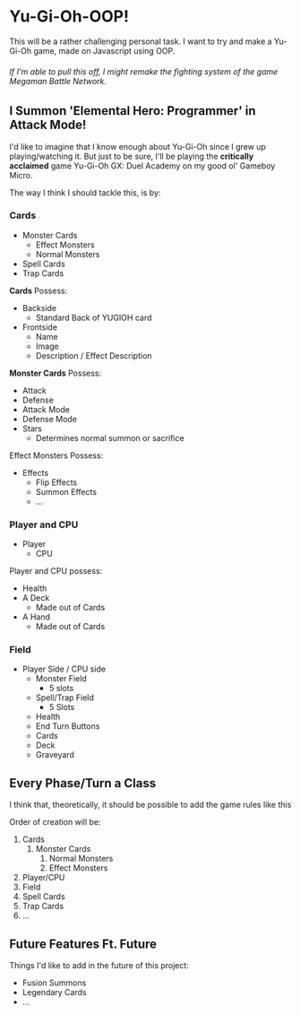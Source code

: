 # Yu-Gi-Oh-OOP!
This will be a rather challenging personal task.
I want to try and make a Yu-Gi-Oh game, made on Javascript using OOP.
###### If I'm able to pull this off, I might remake the fighting system of the game Megaman Battle Network.

## I Summon 'Elemental Hero: Programmer' in Attack Mode!
I'd like to imagine that I know enough about Yu-Gi-Oh since I grew up playing/watching it.
But just to be sure, I'll be playing the **critically acclaimed** game Yu-Gi-Oh GX: Duel Academy on my good ol' Gameboy Micro.

The way I think I should tackle this, is by:
### Cards
* Monster Cards
  * Effect Monsters
  * Normal Monsters
* Spell Cards 
* Trap Cards

**Cards** Possess:
* Backside
  * Standard Back of YUGIOH card
* Frontside
  * Name
  * Image
  * Description / Effect Description

**Monster Cards** Possess:
* Attack
* Defense
* Attack Mode
* Defense Mode
* Stars
  * Determines normal summon or sacrifice

Effect Monsters Possess: 
* Effects
  * Flip Effects
  * Summon Effects
  * ...

### Player and CPU
* Player
  * CPU

Player and CPU possess:
* Health
* A Deck
  * Made out of Cards
* A Hand
  * Made out of Cards

### Field
* Player Side / CPU side
  * Monster Field
    * 5 slots
  * Spell/Trap Field
    * 5 Slots
  * Health
  * End Turn Buttons
  * Cards
  * Deck
  * Graveyard

## Every Phase/Turn a Class
I think that, theoretically, it should be possible to add the game rules like this

Order of creation will be:
1. Cards
   1. Monster Cards
      1. Normal Monsters
      2. Effect Monsters
2. Player/CPU
3. Field
4. Spell Cards
5. Trap Cards
6. ...

## Future Features Ft. Future
Things I'd like to add in the future of this project:
* Fusion Summons
* Legendary Cards
* ...